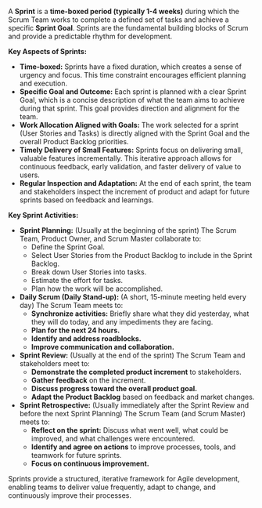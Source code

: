 A **Sprint** is a **time-boxed period (typically 1-4 weeks)** during which the Scrum Team works to complete a defined set of tasks and achieve a specific **Sprint Goal**. Sprints are the fundamental building blocks of Scrum and provide a predictable rhythm for development.

**Key Aspects of Sprints:**

- **Time-boxed:** Sprints have a fixed duration, which creates a sense of urgency and focus. This time constraint encourages efficient planning and execution.
- **Specific Goal and Outcome:** Each sprint is planned with a clear Sprint Goal, which is a concise description of what the team aims to achieve during that sprint. This goal provides direction and alignment for the team.
- **Work Allocation Aligned with Goals:** The work selected for a sprint (User Stories and Tasks) is directly aligned with the Sprint Goal and the overall Product Backlog priorities.
- **Timely Delivery of Small Features:** Sprints focus on delivering small, valuable features incrementally. This iterative approach allows for continuous feedback, early validation, and faster delivery of value to users.
- **Regular Inspection and Adaptation:** At the end of each sprint, the team and stakeholders inspect the increment of product and adapt for future sprints based on feedback and learnings.

**Key Sprint Activities:**

- **Sprint Planning:** (Usually at the beginning of the sprint) The Scrum Team, Product Owner, and Scrum Master collaborate to:
    - Define the Sprint Goal.
    - Select User Stories from the Product Backlog to include in the Sprint Backlog.
    - Break down User Stories into tasks.
    - Estimate the effort for tasks.
    - Plan how the work will be accomplished.
- **Daily Scrum (Daily Stand-up):** (A short, 15-minute meeting held every day) The Scrum Team meets to:
    - **Synchronize activities:** Briefly share what they did yesterday, what they will do today, and any impediments they are facing.
    - **Plan for the next 24 hours.**
    - **Identify and address roadblocks.**
    - **Improve communication and collaboration.**
- **Sprint Review:** (Usually at the end of the sprint) The Scrum Team and stakeholders meet to:
    - **Demonstrate the completed product increment** to stakeholders.
    - **Gather feedback** on the increment.
    - **Discuss progress toward the overall product goal.**
    - **Adapt the Product Backlog** based on feedback and market changes.
- **Sprint Retrospective:** (Usually immediately after the Sprint Review and before the next Sprint Planning) The Scrum Team (and Scrum Master) meets to:
    - **Reflect on the sprint:** Discuss what went well, what could be improved, and what challenges were encountered.
    - **Identify and agree on actions** to improve processes, tools, and teamwork for future sprints.
    - **Focus on continuous improvement.**

Sprints provide a structured, iterative framework for Agile development, enabling teams to deliver value frequently, adapt to change, and continuously improve their processes.